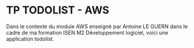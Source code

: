 # TP TODOLIST - AWS

Dans le contexte du module AWS enseigné par Antoine LE GUERN dans le cadre de ma formation ISEN M2 Développement logiciel, voici une application todolist.